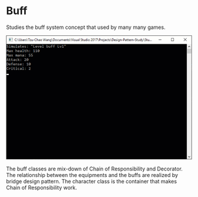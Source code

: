 Buff
===
Studies the buff system concept that used by many many games.

![DEMO](DEMO.gif)

The buff classes are mix-down of Chain of Responsibility and Decorator. The relationship between the equipments and the buffs are realized by bridge design pattern. The character class is the container that makes Chain of Responsibility work.